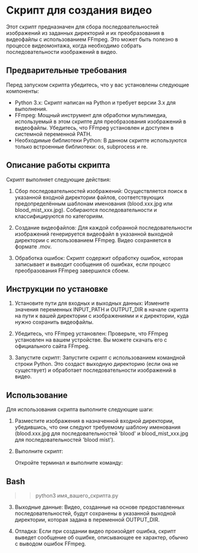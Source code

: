 # Скрипт для создания видео

Этот скрипт предназначен для сбора последовательностей изображений из заданных директорий и их преобразования в видеофайлы с использованием FFmpeg. Это может быть полезно в процессе видеомонтажа, когда необходимо собрать последовательности изображений в видео.

## Предварительные требования

Перед запуском скрипта убедитесь, что у вас установлены следующие компоненты:

- Python 3.x: Скрипт написан на Python и требует версии 3.x для выполнения.
- FFmpeg: Мощный инструмент для обработки мультимедиа, используемый в этом скрипте для преобразования изображений в видеофайлы. Убедитесь, что FFmpeg установлен и доступен в системной переменной PATH.
- Необходимые библиотеки Python: В данном скрипте используются только встроенные библиотеки: os, subprocess и re.

## Описание работы скрипта

Скрипт выполняет следующие действия:

1. Сбор последовательностей изображений: Осуществляется поиск в указанной входной директории файлов, соответствующих предопределённым шаблонам именования (blood.xxx.jpg или blood_mist_xxx.jpg). Собираются последовательности и классифицируются по категориям.

2. Создание видеофайлов: Для каждой собранной последовательности изображений генерируется видеофайл в указанной выходной директории с использованием FFmpeg. Видео сохраняется в формате .mov.

3. Обработка ошибок: Скрипт содержит обработку ошибок, которая записывает и выводит сообщения об ошибках, если процесс преобразования FFmpeg завершился сбоем.

## Инструкции по установке

1. Установите пути для входных и выходных данных: Измените значения переменных INPUT_PATH и OUTPUT_DIR в начале скрипта на пути к вашей директории с изображениями и к директории, куда нужно сохранить видеофайлы.

2. Убедитесь, что FFmpeg установлен: Проверьте, что FFmpeg установлен на вашем устройстве. Вы можете скачать его с официального сайта FFmpeg.

3. Запустите скрипт: Запустите скрипт с использованием командной строки Python. Это создаст выходную директорию (если она не существует) и обработает последовательности изображений в видео.

## Использование

Для использования скрипта выполните следующие шаги:

1. Разместите изображения в назначенной входной директории, убедившись, что они следуют требуемому шаблону именования (blood.xxx.jpg для последовательностей 'blood' и blood_mist_xxx.jpg для последовательностей 'blood mist').

2. Выполните скрипт:

   Откройте терминал и выполните команду:

## Bash
   >> python3 имя_вашего_скрипта.py
   

3. Выходные данные: Видео, созданные на основе предоставленных последовательностей, будут сохранены в указанной выходной директории, которая задана в переменной OUTPUT_DIR.

4. Отладка: Если при создании видео произойдет ошибка, скрипт выведет сообщение об ошибке, описывающее ее характер, обычно с выводом ошибок FFmpeg.
